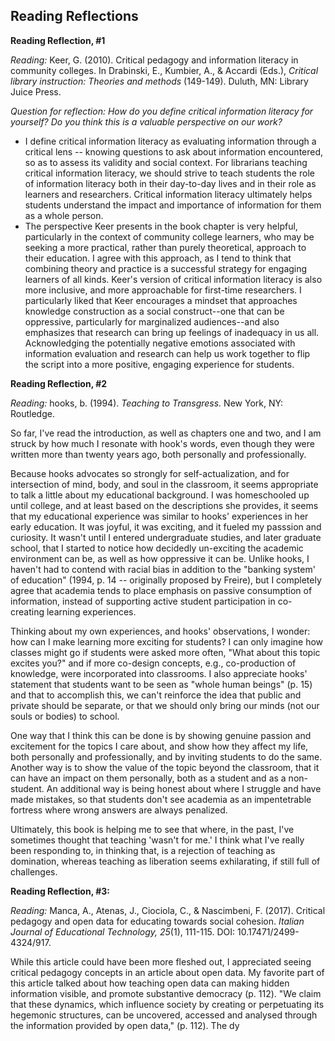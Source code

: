 ## Reading Reflections

**Reading Reflection, #1**

*Reading:* Keer, G. (2010). Critical pedagogy and information literacy in community colleges. In Drabinski, E., Kumbier, A., & Accardi (Eds.), *Critical library instruction: Theories and methods* (149-149). Duluth, MN: Library Juice Press.

*Question for reflection: How do you define critical information literacy for yourself? Do you think this is a valuable perspective on our work?*
- I define critical information literacy as evaluating information through a critical lens -- knowing questions to ask about information encountered, so as to assess its validity and social context. For librarians teaching critical information literacy, we should strive to teach students the role of information literacy both in their day-to-day lives and in their role as learners and researchers. Critical information literacy ultimately helps students understand the impact and importance of information for them as a whole person. 
- The perspective Keer presents in the book chapter is very helpful, particularly in the context of community college learners, who may be seeking a more practical, rather than purely theoretical, approach to their education. I agree with this approach, as I tend to think that combining theory and practice is a successful strategy for engaging learners of all kinds. Keer's version of critical information literacy is also more inclusive, and more approachable for first-time researchers. I particularly liked that Keer encourages a mindset that approaches knowledge construction as a social construct--one that can be oppressive, particularly for marginalized audiences--and also emphasizes that research can bring up feelings of inadequacy in us all. Acknowledging the potentially negative emotions associated with information evaluation and research can help us work together to flip the script into a more positive, engaging experience for students. 

**Reading Reflection, #2**

*Reading:* hooks, b. (1994). *Teaching to Transgress.* New York, NY: Routledge.

So far, I've read the introduction, as well as chapters one and two, and I am struck by how much I resonate with hook's words, even though they were written more than twenty years ago, both personally and professionally. 

Because hooks advocates so strongly for self-actualization, and for intersection of mind, body, and soul in the classroom, it seems appropriate to talk a little about my educational background. I was homeschooled up until college, and at least based on the descriptions she provides, it seems that my educational experience was similar to hooks' experiences in her early education. It was joyful, it was exciting, and it fueled my passsion and curiosity. It wasn't until I entered undergraduate studies, and later graduate school, that I started to notice how decidedly un-exciting the academic environment can be, as well as how oppressive it can be. Unlike hooks, I haven't had to contend with racial bias in addition to the "banking system' of education" (1994, p. 14 -- originally proposed by Freire), but I completely agree that academia tends to place emphasis on passive consumption of information, instead of supporting active student participation in co-creating learning experiences.

Thinking about my own experiences, and hooks' observations, I wonder: how can I make learning more exciting for students? I can only imagine how classes might go if students were asked more often, "What about this topic excites you?" and if more co-design concepts, e.g., co-production of knowledge, were incorporated into classrooms. I also appreciate hooks' statement that students want to be seen as "whole human beings" (p. 15) and that to accomplish this, we can't reinforce the idea that public and private should be separate, or that we should only bring our minds (not our souls or bodies) to school. 

One way that I think this can be done is by showing genuine passion and excitement for the topics I care about, and show how they affect my life, both personally and professionally, and by inviting students to do the same. Another way is to show the value of the topic beyond the classroom, that it can have an impact on them personally, both as a student and as a non-student. An additional way is being honest about where I struggle and have made mistakes, so that students don't see academia as an impentetrable fortress where wrong answers are always penalized. 

Ultimately, this book is helping me to see that where, in the past, I've sometimes thought that teaching 'wasn't for me.' I think what I've really been responding to, in thinking that, is a rejection of teaching as domination, whereas teaching as liberation seems exhilarating, if still full of challenges. 

**Reading Reflection, #3:**

*Reading:* Manca, A., Atenas, J., Ciociola, C., & Nascimbeni, F. (2017). Critical pedagogy and open data for educating towards social cohesion. *Italian Journal of Educational Technology, 25*(1), 111-115. DOI: 10.17471/2499-4324/917.

While this article could have been more fleshed out, I appreciated seeing critical pedagogy concepts in an article about open data. My favorite part of this article talked about how teaching open data can making hidden information visible, and promote substantive democracy (p. 112). "We claim that these dynamics, which influence society by creating or perpetuating its hegemonic structures, can be uncovered, accessed and analysed through the information provided by open data," (p. 112). The dy


